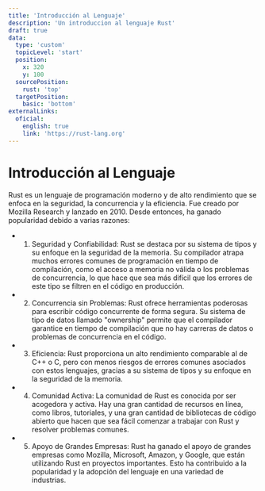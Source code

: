 ```yaml
---
title: 'Introducción al Lenguaje'
description: 'Un introduccion al lenguaje Rust'
draft: true
data:
  type: 'custom'
  topicLevel: 'start'
  position:
    x: 320
    y: 100
  sourcePosition:
    rust: 'top'
  targetPosition: 
    basic: 'bottom'
externalLinks:
  oficial:
    english: true
    link: 'https://rust-lang.org'
---
```

# Introducción al Lenguaje
Rust es un lenguaje de programación moderno y de alto rendimiento que se enfoca en la seguridad, la concurrencia y la eficiencia. Fue creado por Mozilla Research y lanzado en 2010. Desde entonces, ha ganado popularidad debido a varias razones:

- 1. Seguridad y Confiabilidad: Rust se destaca por su sistema de tipos y su enfoque en la seguridad de la memoria. Su compilador atrapa muchos errores comunes de programación en tiempo de compilación, como el acceso a memoria no válida o los problemas de concurrencia, lo que hace que sea más difícil que los errores de este tipo se filtren en el código en producción.
- 2. Concurrencia sin Problemas: Rust ofrece herramientas poderosas para escribir código concurrente de forma segura. Su sistema de tipo de datos llamado "ownership" permite que el compilador garantice en tiempo de compilación que no hay carreras de datos o problemas de concurrencia en el código.
- 3. Eficiencia: Rust proporciona un alto rendimiento comparable al de C++ o C, pero con menos riesgos de errores comunes asociados con estos lenguajes, gracias a su sistema de tipos y su enfoque en la seguridad de la memoria.
- 4. Comunidad Activa: La comunidad de Rust es conocida por ser acogedora y activa. Hay una gran cantidad de recursos en línea, como libros, tutoriales, y una gran cantidad de bibliotecas de código abierto que hacen que sea fácil comenzar a trabajar con Rust y resolver problemas comunes.
- 5. Apoyo de Grandes Empresas: Rust ha ganado el apoyo de grandes empresas como Mozilla, Microsoft, Amazon, y Google, que están utilizando Rust en proyectos importantes. Esto ha contribuido a la popularidad y la adopción del lenguaje en una variedad de industrias.
